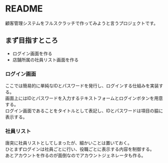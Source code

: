 # README

顧客管理システムをフルスクラッチで作ってみようと言うプロジェクトです。  

## まず目指すところ

- ログイン画面を作る
- 店舗所属の社員リスト画面を作る

### ログイン画面

ここでは簡易的に単純なIDとパスワードを発行し、ログインする仕組みを実装する。  
画面上にはIDとパスワードを入力するテキストフォームとログインボタンを用意する。  
ログイン画面であることをタイトルとして表記し、IDとパスワードは項目の脇に表示する。  

### 社員リスト

唐突に社員リストとしてしまったが、細かいことは置いておく。  
ひとまずログインは社員ごとに行い、役職ごとに表示する内容を制御する。  
あとアカウントを作るのが面倒なのでアカウントジェネレータも作る。  